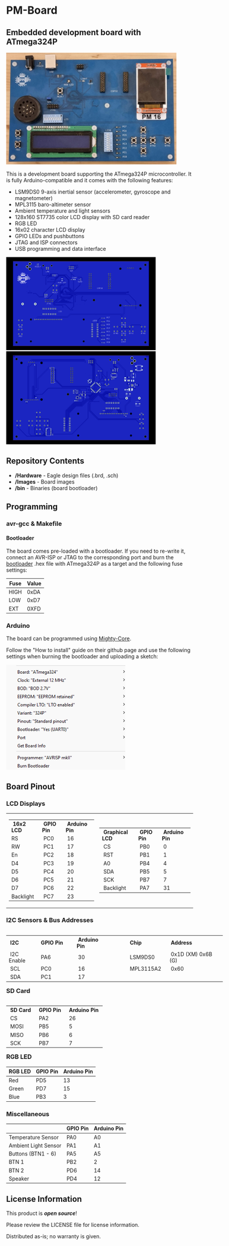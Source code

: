 # PM-Board

## Embedded development board with ATmega324P

<img src="https://github.com/dantudose/PM-Board/blob/main/Images/PM_board.png" height="300"/>

This is a development board supporting the ATmega324P microcontroller. It is fully Arduino-compatible and it comes with the following features:
* LSM9DS0 9-axis inertial sensor (accelerometer, gyroscope and magnetometer)
* MPL3115 baro-altimeter sensor
* Ambient temperature and light sensors
* 128x160 ST7735 color LCD display with SD card reader 
* RGB LED
* 16x02 character LCD display
* GPIO LEDs and pushbuttons
* JTAG and ISP connectors
* USB programming and data interface

<div id="cover">
  <img src="https://github.com/dantudose/PM-Board/blob/main/Images/PM_board_top.png" height="250"/>
  <img src="https://github.com/dantudose/PM-Board/blob/main/Images/PM_board_bottom.png" height="250"/> 
</div>



## Repository Contents

* **/Hardware** - Eagle design files (.brd, .sch)
* **/Images** - Board images
* **/bin** - Binaries (board bootloader)

## Programming

### avr-gcc & Makefile

#### Bootloader
The board comes pre-loaded with a bootloader. If you need to re-write it, connect an AVR-ISP or JTAG to the corresponding port and burn the <a href="https://github.com/dantudose/PM-Board/tree/main/bin">bootloader</a> .hex file with ATmega324P as a target and the following fuse settings:

<table>
<thead>
  <tr>
    <th>Fuse</th>
    <th>Value</th>
  </tr>
</thead>
<tbody>
  <tr>
    <td>HIGH</td>
    <td>0xDA</td>
  </tr>
  <tr>
    <td>LOW</td>
    <td>0xD7</td>
  </tr>
  <tr>
    <td>EXT</td>
    <td>0XFD</td>
  </tr>
</tbody>
</table>




### Arduino

The board can be programmed using <a href="https://github.com/MCUdude/MightyCore">Mighty-Core</a>. 

Follow the "How to install" guide on their github page and use the following settings when burning the bootloader and uploading a sketch:

<img src="https://github.com/dantudose/PM-Board/blob/main/Images/mightyCore.png" />

## Board Pinout

### LCD Displays

<table>
<tbody>
<tr>
<td>
  <table style="float: left;">
<tbody>
<tr>
<td style="text-align: left;">&nbsp;<b>16x2 LCD</b>&nbsp;</td>
<td style="text-align: left;">&nbsp;<b>GPIO Pin</b>&nbsp;</td>
<td style="text-align: left;">&nbsp;<b>Arduino Pin</b>&nbsp;</td>
</tr>
<tr>
<td>RS</td>
<td>&nbsp;PC0</td>
<td>&nbsp;16</td>
</tr>
<tr>
<td>RW&nbsp;</td>
<td>&nbsp;PC1&nbsp;</td>
<td>&nbsp;17</td>
</tr>
<tr>
<td>En&nbsp;</td>
<td>&nbsp;PC2&nbsp;</td>
<td>&nbsp;18&nbsp;</td>
</tr>
<tr>
<td>D4&nbsp;</td>
<td>&nbsp;PC3&nbsp;</td>
<td>&nbsp;19&nbsp;</td>
</tr>
<tr>
<td>D5&nbsp;</td>
<td>&nbsp;PC4&nbsp;</td>
<td>&nbsp;20&nbsp;</td>
</tr>
<tr>
<td>D6&nbsp;</td>
<td>&nbsp;PC5&nbsp;</td>
<td>&nbsp;21&nbsp;</td>
</tr>
<tr>
<td>D7&nbsp;</td>
<td>&nbsp;PC6&nbsp;</td>
<td>&nbsp;22&nbsp;</td>
</tr>
<tr>
<td>Backlight&nbsp;</td>
<td>&nbsp;PC7&nbsp;</td>
<td>&nbsp;23&nbsp;</td>
</tr>
</tbody>
</table>
</td>
<td>
  <table style="float: left;">
<tbody>
<tr>
<td>&nbsp;<b>Graphical LCD</b>&nbsp;</td>
<td>&nbsp;<b>GPIO Pin</b>&nbsp;</td>
<td>&nbsp;<b>Arduino Pin</b>&nbsp;</td>
</tr>
<tr>
<td>&nbsp;CS</td>
<td>&nbsp;PB0</td>
<td>&nbsp;0</td>
</tr>
<tr>
<td>&nbsp;RST&nbsp;</td>
<td>&nbsp;PB1&nbsp;</td>
<td>&nbsp;1&nbsp;</td>
</tr>
<tr>
<td>&nbsp;A0&nbsp;</td>
<td>&nbsp;PB4&nbsp;</td>
<td>&nbsp;4&nbsp;</td>
</tr>
<tr>
<td>&nbsp;SDA&nbsp;</td>
<td>&nbsp;PB5&nbsp;</td>
<td>&nbsp;5&nbsp;</td>
</tr>
<tr>
<td>&nbsp;SCK&nbsp;</td>
<td>&nbsp;PB7&nbsp;</td>
<td>&nbsp;7&nbsp;</td>
</tr>
<tr>
<td>&nbsp;Backlight&nbsp;</td>
<td>&nbsp;PA7&nbsp;</td>
<td>&nbsp;31&nbsp;</td>
</tr>
</tbody>
</table>

</td>
</tr>
</tbody>
</table>




### I2C Sensors & Bus Addresses

<table style="float: left; width: 584.312px;">
<tbody>
<tr>
<td style="width: 76px;">&nbsp;<strong>I2C</strong></td>
<td style="width: 103px;"><strong>&nbsp;GPIO Pin</strong>&nbsp;</td>
<td style="width: 94px;"><strong>&nbsp;Arduino Pin</strong>&nbsp;</td>
<td style="width: 35px;">&nbsp;</td>
<td style="width: 98px;"><strong>&nbsp;Chip</strong>&nbsp;</td>
<td style="width: 162.312px;"><strong>&nbsp;Address</strong>&nbsp;</td>
</tr>
<tr>
<td style="width: 76px;">&nbsp;I2C Enable&nbsp;</td>
<td style="width: 103px;">&nbsp;PA6</td>
<td style="width: 94px;">&nbsp;30</td>
<td style="width: 35px;">&nbsp;</td>
<td style="width: 98px;">&nbsp;LSM9DS0&nbsp;</td>
<td style="width: 162.312px;">&nbsp;0x1D (XM) 0x6B (G)</td>
</tr>
<tr>
<td style="width: 76px;">&nbsp;SCL&nbsp;</td>
<td style="width: 103px;">&nbsp;PC0&nbsp;</td>
<td style="width: 94px;">&nbsp;16</td>
<td style="width: 35px;">&nbsp;</td>
<td style="width: 98px;">&nbsp;MPL3115A2&nbsp;</td>
<td style="width: 162.312px;">&nbsp;0x60&nbsp;</td>
</tr>
<tr>
<td style="width: 76px;">&nbsp;SDA&nbsp;</td>
<td style="width: 103px;">&nbsp;PC1&nbsp;</td>
<td style="width: 94px;">&nbsp;17&nbsp;</td>
<td style="width: 35px;">&nbsp;</td>
<td style="width: 98px;">&nbsp;</td>
<td style="width: 162.312px;">&nbsp;</td>
</tr>
</tbody>
</table>
<!-- DivTable.com -->

### SD Card

<table style="float: left;">
<tbody>
<tr>
<td>&nbsp;<b>SD Card</b>&nbsp;</td>
<td>&nbsp;<b>GPIO Pin</b>&nbsp;</td>
<td>&nbsp;<b>Arduino Pin</b>&nbsp;</td>
</tr>
<tr>
<td>&nbsp;CS</td>
<td>&nbsp;PA2</td>
<td>&nbsp;26</td>
</tr>
<tr>
<td>&nbsp;MOSI&nbsp;</td>
<td>&nbsp;PB5&nbsp;</td>
<td>&nbsp;5&nbsp;</td>
</tr>
<tr>
<td>&nbsp;MISO&nbsp;</td>
<td>&nbsp;PB6&nbsp;</td>
<td>&nbsp;6&nbsp;</td>
</tr>
<tr>
<td>&nbsp;SCK&nbsp;</td>
<td>&nbsp;PB7&nbsp;</td>
<td>&nbsp;7&nbsp;</td>
</tr>
</tbody>
</table>
<!-- DivTable.com -->

### RGB LED

<table class="tg">
<thead>
  <tr>
    <th class="tg-amwm">RGB LED</th>
    <th class="tg-amwm">GPIO Pin</th>
    <th class="tg-amwm">Arduino Pin</th>
  </tr>
</thead>
<tbody>
  <tr>
    <td class="tg-hmp3">Red</td>
    <td class="tg-hmp3">PD5</td>
    <td class="tg-hmp3">13</td>
  </tr>
  <tr>
    <td class="tg-0lax">Green</td>
    <td class="tg-0lax">PD7</td>
    <td class="tg-0lax">15</td>
  </tr>
  <tr>
    <td class="tg-hmp3">Blue</td>
    <td class="tg-hmp3">PB3</td>
    <td class="tg-hmp3">3</td>
  </tr>
</tbody>
</table>

### Miscellaneous

<table class="tg">
<thead>
  <tr>
    <th class="tg-0lax"></th>
    <th class="tg-amwm">GPIO Pin</th>
    <th class="tg-amwm">Arduino Pin</th>
  </tr>
</thead>
<tbody>
  <tr>
    <td class="tg-0lax">Temperature Sensor</td>
    <td class="tg-0lax">PA0</td>
    <td class="tg-0lax">A0</td>
  </tr>
  <tr>
    <td class="tg-0lax">Ambient Light Sensor</td>
    <td class="tg-0lax">PA1</td>
    <td class="tg-0lax">A1</td>
  </tr>
  <tr>
    <td class="tg-0lax">Buttons (BTN1 - 6)</td>
    <td class="tg-0lax">PA5</td>
    <td class="tg-0lax">A5</td>
  </tr>
  <tr>
    <td class="tg-0lax">BTN 1</td>
    <td class="tg-0lax">PB2</td>
    <td class="tg-0lax">2</td>
  </tr>
  <tr>
    <td class="tg-0lax">BTN 2</td>
    <td class="tg-0lax">PD6</td>
    <td class="tg-0lax">14</td>
  </tr>
  <tr>
    <td class="tg-0lax">Speaker</td>
    <td class="tg-0lax">PD4</td>
    <td class="tg-0lax">12</td>
  </tr>
</tbody>
</table>

## License Information

This product is _**open source**_! 

Please review the LICENSE file for license information. 

Distributed as-is; no warranty is given.
